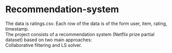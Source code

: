 # Recommendation-system

The data is ratings.csv. Each row of the data is of the form user, item, rating, timestamp. <br>
The project consists of a recommendation system (Netflix prize partial dataset) based on two main approaches: <br>
Collaborative filtering and LS solver.

